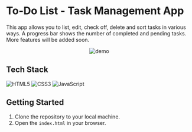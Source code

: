 # To-Do List - Task Management App

This app allows you to list, edit, check off, delete and sort tasks in various ways. A progress bar shows the number of completed and pending tasks. More features will be added soon.

<div align="center">
  <img src="https://github.com/user-attachments/assets/f5e57415-c4f5-456b-a43f-1f19095ef12c" alt="demo">
</div>

## Tech Stack

![HTML5](https://img.shields.io/badge/HTML5-E34F26?style=for-the-badge&logo=html5&logoColor=white)
![CSS3](https://img.shields.io/badge/CSS3-1572B6?style=for-the-badge&logo=css3&logoColor=white)
![JavaScript](https://img.shields.io/badge/JavaScript-F7DF1E?style=for-the-badge&logo=javascript&logoColor=black)

## Getting Started

1. Clone the repository to your local machine.
2. Open the `index.html` in your browser.
